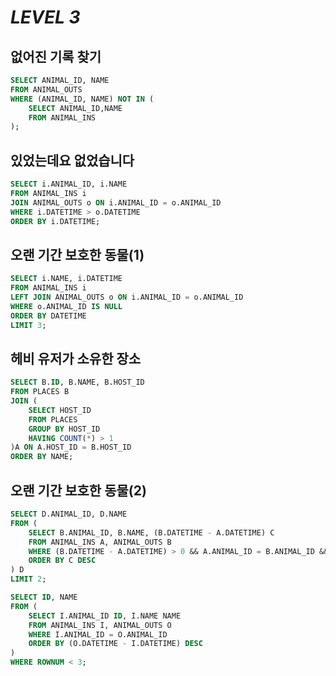 # ***LEVEL 3***



## 없어진 기록 찾기

```sql
SELECT ANIMAL_ID, NAME
FROM ANIMAL_OUTS
WHERE (ANIMAL_ID, NAME) NOT IN (
	SELECT ANIMAL_ID,NAME
	FROM ANIMAL_INS
);
```



## 있었는데요 없었습니다

```sql
SELECT i.ANIMAL_ID, i.NAME
FROM ANIMAL_INS i
JOIN ANIMAL_OUTS o ON i.ANIMAL_ID = o.ANIMAL_ID
WHERE i.DATETIME > o.DATETIME
ORDER BY i.DATETIME;
```



## 오랜 기간 보호한 동물(1)

```sql
SELECT i.NAME, i.DATETIME
FROM ANIMAL_INS i
LEFT JOIN ANIMAL_OUTS o ON i.ANIMAL_ID = o.ANIMAL_ID
WHERE o.ANIMAL_ID IS NULL
ORDER BY DATETIME
LIMIT 3;
```



## 헤비 유저가 소유한 장소

```sql
SELECT B.ID, B.NAME, B.HOST_ID
FROM PLACES B
JOIN (
    SELECT HOST_ID
    FROM PLACES
    GROUP BY HOST_ID
    HAVING COUNT(*) > 1
)A ON A.HOST_ID = B.HOST_ID
ORDER BY NAME;
```



## 오랜 기간 보호한 동물(2)

```sql
SELECT D.ANIMAL_ID, D.NAME
FROM (
    SELECT B.ANIMAL_ID, B.NAME, (B.DATETIME - A.DATETIME) C
    FROM ANIMAL_INS A, ANIMAL_OUTS B
    WHERE (B.DATETIME - A.DATETIME) > 0 && A.ANIMAL_ID = B.ANIMAL_ID && B.DATETIME IS NOT NULL
    ORDER BY C DESC
) D
LIMIT 2;
```

```sql
SELECT ID, NAME
FROM (
    SELECT I.ANIMAL_ID ID, I.NAME NAME
    FROM ANIMAL_INS I, ANIMAL_OUTS O
    WHERE I.ANIMAL_ID = O.ANIMAL_ID
    ORDER BY (O.DATETIME - I.DATETIME) DESC
)
WHERE ROWNUM < 3;
```


